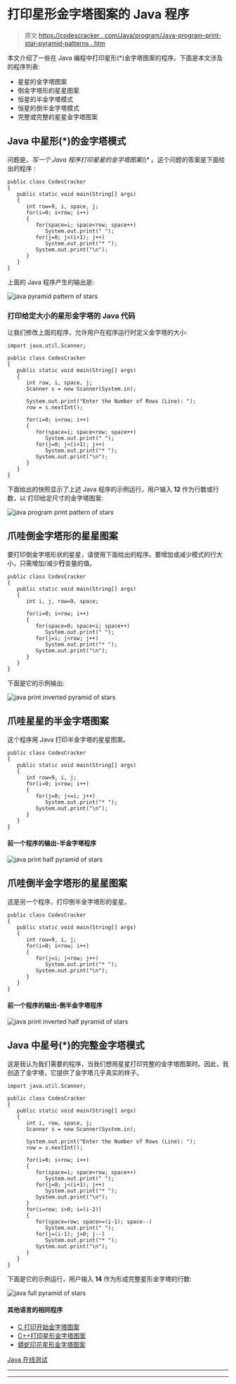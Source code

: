 # 打印星形金字塔图案的 Java 程序

> 原文:[https://codescracker . com/Java/program/Java-program-print-star-pyramid-patterns . htm](https://codescracker.com/java/program/java-program-print-star-pyramid-patterns.htm)

本文介绍了一些在 Java 编程中打印星形(*)金字塔图案的程序。下面是本文涉及的程序列表:

*   星星的金字塔图案
*   倒金字塔形的星星图案
*   恒星的半金字塔模式
*   恒星的倒半金字塔模式
*   完整或完整的星星金字塔图案

## Java 中星形(*)的金字塔模式

问题是，*写一个 Java 程序打印星星的金字塔图案(*)* 。这个问题的答案是下面给出的程序 :

```
public class CodesCracker
{
   public static void main(String[] args)
   {
      int row=9, i, space, j;
      for(i=0; i<row; i++)
      {
         for(space=i; space<row; space++)
            System.out.print(" ");
         for(j=0; j<(i+1); j++)
            System.out.print("* ");
         System.out.print("\n");
      }
   }
}
```

上面的 Java 程序产生的输出是:

![java pyramid pattern of stars](../Images/c4d650d2d4511aa1a8cb1ba56c1f1a72.png)

### 打印给定大小的星形金字塔的 Java 代码

让我们修改上面的程序，允许用户在程序运行时定义金字塔的大小:

```
import java.util.Scanner;

public class CodesCracker
{
   public static void main(String[] args)
   {
      int row, i, space, j;
      Scanner s = new Scanner(System.in);

      System.out.print("Enter the Number of Rows (Line): ");
      row = s.nextInt();

      for(i=0; i<row; i++)
      {
         for(space=i; space<row; space++)
            System.out.print(" ");
         for(j=0; j<(i+1); j++)
            System.out.print("* ");
         System.out.print("\n");
      }
   }
}
```

下面给出的快照显示了上述 Java 程序的示例运行，用户输入 **12** 作为行数或行数，以 打印给定尺寸的金字塔图案:

![java program print pattern of stars](../Images/6a431ae3e4247fd13200f803c77ceeb3.png)

## 爪哇倒金字塔形的星星图案

要打印倒金字塔形状的星星，请使用下面给出的程序。要增加或减少模式的行大小，只需增加/减少**行**变量的值。

```
public class CodesCracker
{
   public static void main(String[] args)
   {
      int i, j, row=9, space;

      for(i=0; i<row; i++)
      {
         for(space=0; space<i; space++)
            System.out.print(" ");
         for(j=i; j<row; j++)
            System.out.print("* ");
         System.out.print("\n");
      }
   }
}
```

下面是它的示例输出:

![java print inverted pyramid of stars](../Images/abe02f9eb4a42ca550b1585141c27335.png)

## 爪哇星星的半金字塔图案

这个程序用 Java 打印半金字塔的星星图案。

```
public class CodesCracker
{
   public static void main(String[] args)
   {
      int row=9, i, j;
      for(i=0; i<row; i++)
      {
         for(j=0; j<=i; j++)
            System.out.print("* ");
         System.out.print("\n");
      }
   }
}
```

#### 前一个程序的输出-半金字塔程序

![java print half pyramid of stars](../Images/7c5e8e167d6a6348b1ccc61cfa81ca2f.png)

## 爪哇倒半金字塔形的星星图案

这是另一个程序，打印倒半金字塔形的星星。

```
public class CodesCracker
{
   public static void main(String[] args)
   {
      int row=9, i, j;
      for(i=0; i<row; i++)
      {
         for(j=i; j<row; j++)
            System.out.print("* ");
         System.out.print("\n");
      }
   }
}
```

#### 前一个程序的输出-倒半金字塔程序

![java print inverted half pyramid of stars](../Images/77021036d08d676c512de039af37bf19.png)

## Java 中星号(*)的完整金字塔模式

这是我认为我们需要的程序，当我们想用星星打印完整的金字塔图案时。因此，我创造了金字塔，它提供了金字塔几乎真实的样子。

```
import java.util.Scanner;

public class CodesCracker
{
   public static void main(String[] args)
   {
      int i, row, space, j;
      Scanner s = new Scanner(System.in);

      System.out.print("Enter the Number of Rows (Line): ");
      row = s.nextInt();

      for(i=0; i<row; i++)
      {
         for(space=i; space<row; space++)
            System.out.print(" ");
         for(j=0; j<(i+1); j++)
            System.out.print("* ");
         System.out.print("\n");
      }
      for(i=row; i>0; i=(i-2))
      {
         for(space=row; space>=(i-1); space--)
            System.out.print(" ");
         for(j=(i-1); j>0; j--)
            System.out.print("* ");
         System.out.print("\n");
      }
   }
}
```

下面是它的示例运行，用户输入 **14** 作为形成完整星形金字塔的行数:

![java full pyramid of stars](../Images/f976bc0fb03a5d051215da1f496462d6.png)

#### 其他语言的相同程序

*   [C 打印开始金字塔图案](/c/program/c-program-print-star-pyramid-patterns.htm)
*   [C++打印星形金字塔图案](/cpp/program/cpp-program-print-star-pyramid-patterns.htm)
*   [蟒蛇印花星形金字塔图案](/python/program/python-program-print-star-pyramid-patterns.htm)

[Java 在线测试](/exam/showtest.php?subid=1)

* * *

* * *